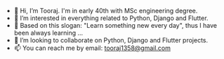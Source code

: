 - 👋  Hi, I’m Tooraj. I'm in early 40th with MSc engineering degree.
- 👀  I’m interested in everything related to Python, Django and Flutter.
- 🌱  Based on this slogan: "Learn something new every day", thus I have been always learning ...
- 💞️  I’m looking to collaborate on Python, Django and Flutter projects.
- 📫  You can reach me by email: tooraj1358@gmail.com

<!---
tooraj1358/tooraj1358 is a ✨ special ✨ repository because its `README.md` (this file) appears on your GitHub profile.
You can click the Preview link to take a look at your changes.
--->
